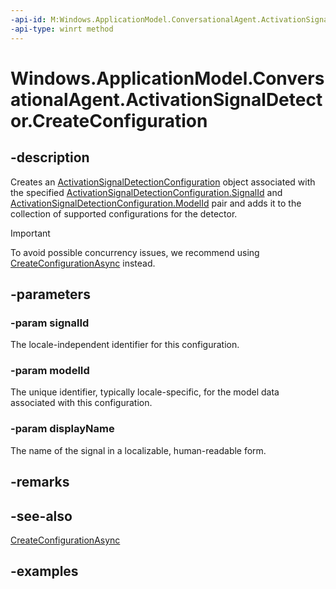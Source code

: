 ```yaml
---
-api-id: M:Windows.ApplicationModel.ConversationalAgent.ActivationSignalDetector.CreateConfiguration(System.String,System.String,System.String)
-api-type: winrt method
---
```


<!-- Method syntax.
public void ActivationSignalDetector.CreateConfiguration(String signalId, String modelId, String displayName)
-->

# Windows.ApplicationModel.ConversationalAgent.ActivationSignalDetector.CreateConfiguration

## -description

Creates an [ActivationSignalDetectionConfiguration](activationsignaldetectionconfiguration.md) object associated with the specified [ActivationSignalDetectionConfiguration.SignalId](activationsignaldetectionconfiguration_signalid.md) and [ActivationSignalDetectionConfiguration.ModelId](activationsignaldetectionconfiguration_modelid.md) pair and adds it to the collection of supported configurations for the detector.

> [!Important]
> To avoid possible concurrency issues, we recommend using [CreateConfigurationAsync](activationsignaldetector_createconfigurationasync_1444114791.md) instead.

## -parameters

### -param signalId

The locale-independent identifier for this configuration.

### -param modelId

The unique identifier, typically locale-specific, for the model data associated with this configuration.

### -param displayName

The name of the signal in a localizable, human-readable form.

## -remarks

## -see-also

[CreateConfigurationAsync](activationsignaldetector_createconfigurationasync_1444114791.md)

## -examples
